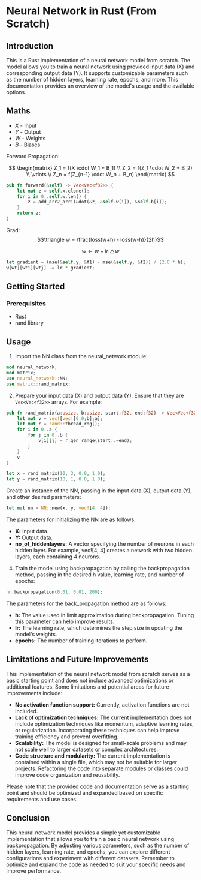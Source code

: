# Neural Network in Rust (From Scratch)

## Introduction
This is a Rust implementation of a neural network model from scratch. The model allows you to train a neural network using provided input data (X) and corresponding output data (Y). It supports customizable parameters such as the number of hidden layers, learning rate, epochs, and more. This documentation provides an overview of the model's usage and the available options.

## Maths

- $X$ - Input
- $Y$ - Output
- $W$ - Weights
- $B$ - Biases

Forward Propagation:

$$
\begin{matrix}
Z_1 = f(X \cdot W_1 + B_1) \\
Z_2 = f(Z_1 \cdot W_2 + B_2) \\ 
\vdots \\
Z_n = f(Z_{n-1} \cdot W_n + B_n)
\end{matrix}
$$

```rust
pub fn forward(&self) -> Vec<Vec<f32>> {
    let mut z = self.x.clone();
    for i in 0..self.w.len() {
        z = add_arr2_arr1(&dot(&z, &self.w[i]), &self.b[i]);
    }
    return z;
}
```

Grad:
$$\triangle w = \frac{loss(w+h) - loss(w-h)}{2h}$$

$$w \leftarrow w - lr. \triangle w$$

```rust
let gradient = (mse(&self.y, &f1) - mse(&self.y, &f2)) / (2.0 * h);
w[wt][wti][wtj] -= lr * gradient;
```

## Getting Started
### Prerequisites
- Rust
- rand library

## Usage
1. Import the NN class from the neural_network module:

```rust
mod neural_network;
mod matrix;
use neural_network::NN;
use matrix::rand_matrix;
```

2. Prepare your input data (X) and output data (Y). Ensure that they are `Vec<Vec<f32>>` arrays. For example: 

```rust
pub fn rand_matrix(a:usize, b:usize, start:f32, end:f32) -> Vec<Vec<f32>> {
    let mut v = vec![vec![0.0;b];a];
    let mut r = rand::thread_rng();
    for i in 0..a {
        for j in 0..b {
            v[i][j] = r.gen_range(start..=end);
        }
    }
    v
}
```

```rust
let x = rand_matrix(10, 3, 0.0, 1.0);
let y = rand_matrix(10, 1, 0.0, 1.0);
```

Create an instance of the NN, passing in the input data (X), output data (Y), and other desired parameters:

```rust
let mut nn = NN::new(x, y, vec![4, 4]);
```

The parameters for initializing the NN are as follows:

- **X:** Input data.
- **Y:** Output data.
- **no_of_hiddenlayers:** A vector specifying the number of neurons in each hidden layer. For example, vec![4, 4] creates a network with two hidden layers, each containing 4 neurons.

4. Train the model using backpropagation by calling the backpropagation method, passing in the desired h value, learning rate, and number of epochs:

```rust
nn.backpropagation(0.01, 0.01, 200);
```

The parameters for the back_propagation method are as follows:

- **h:** The value used in limit approximation during backpropagation. Tuning this parameter can help improve results.
- **lr:** The learning rate, which determines the step size in updating the model's weights.
- **epochs:** The number of training iterations to perform.

## Limitations and Future Improvements
This implementation of the neural network model from scratch serves as a basic starting point and does not include advanced optimizations or additional features. Some limitations and potential areas for future improvements include:

- **No activation function support:** Currently, activation functions are not included.
- **Lack of optimization techniques:** The current implementation does not include optimization techniques like momentum, adaptive learning rates, or regularization. Incorporating these techniques can help improve training efficiency and prevent overfitting.
- **Scalability:** The model is designed for small-scale problems and may not scale well to larger datasets or complex architectures.
- **Code structure and modularity:** The current implementation is contained within a single file, which may not be suitable for larger projects. Refactoring the code into separate modules or classes could improve code organization and reusability.

Please note that the provided code and documentation serve as a starting point and should be optimized and expanded based on specific requirements and use cases.

## Conclusion
This neural network model provides a simple yet customizable implementation that allows you to train a basic neural network using backpropagation. By adjusting various parameters, such as the number of hidden layers, learning rate, and epochs, you can explore different configurations and experiment with different datasets. Remember to optimize and expand the code as needed to suit your specific needs and improve performance.
